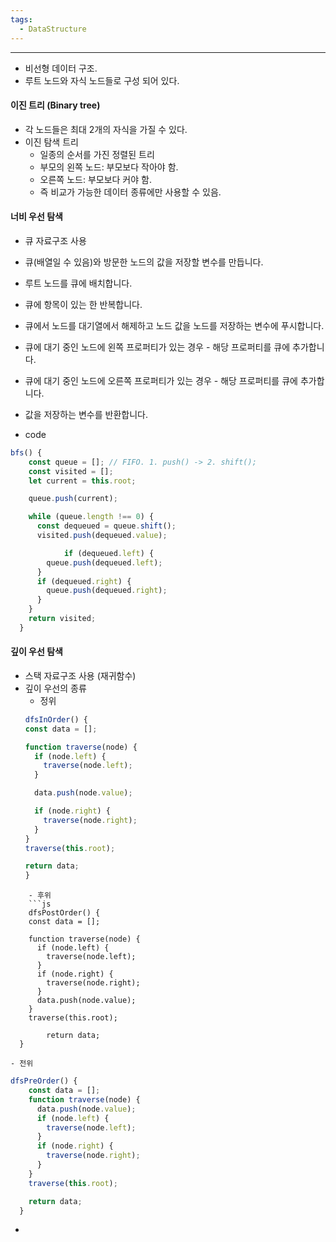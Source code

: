 ```yaml
---
tags:
  - DataStructure
---
```


---

- 비선형 데이터 구조.
- 루트 노드와 자식 노드들로 구성 되어 있다.

#### 이진 트리 (Binary tree)
- 각 노드들은 최대 2개의 자식을 가질 수 있다.
- 이진 탐색 트리
	- 일종의 순서를 가진 정렬된 트리
	- 부모의 왼쪽 노드: 부모보다 작아야 함.
	- 오른쪽 노드: 부모보다 커야 함.
	- 즉 비교가 가능한 데이터 종류에만 사용할 수 있음.

#### 너비 우선 탐색
- 큐 자료구조 사용

- 큐(배열일 수 있음)와 방문한 노드의 값을 저장할 변수를 만듭니다.
- 루트 노드를 큐에 배치합니다.
- 큐에 항목이 있는 한 반복합니다.
- 큐에서 노드를 대기열에서 해제하고 노드 값을 노드를 저장하는 변수에 푸시합니다.
- 큐에 대기 중인 노드에 왼쪽 프로퍼티가 있는 경우 - 해당 프로퍼티를 큐에 추가합니다.
- 큐에 대기 중인 노드에 오른쪽 프로퍼티가 있는 경우 - 해당 프로퍼티를 큐에 추가합니다.
- 값을 저장하는 변수를 반환합니다.
- code
```js
bfs() {
    const queue = []; // FIFO. 1. push() -> 2. shift();
    const visited = [];
    let current = this.root;

    queue.push(current);

    while (queue.length !== 0) {
      const dequeued = queue.shift();
      visited.push(dequeued.value);

			if (dequeued.left) {
        queue.push(dequeued.left);
      }
      if (dequeued.right) {
        queue.push(dequeued.right);
      }
    }
    return visited;
  }
```


#### 깊이 우선 탐색
- 스택 자료구조 사용 (재귀함수)
- 깊이 우선의 종류
	- 정위
	```js
	dfsInOrder() {
    const data = [];

    function traverse(node) {
      if (node.left) {
        traverse(node.left);
      }

      data.push(node.value);

      if (node.right) {
        traverse(node.right);
      }
    }
    traverse(this.root);

    return data;
  }
```
	- 후위
	```js
	dfsPostOrder() {
    const data = [];

	function traverse(node) {
      if (node.left) {
        traverse(node.left);
      }
      if (node.right) {
        traverse(node.right);
      }
      data.push(node.value);
    }
    traverse(this.root);

		return data;
  }
```
	- 전위
```js
dfsPreOrder() {
    const data = [];
    function traverse(node) {
      data.push(node.value);
      if (node.left) {
        traverse(node.left);
      }
      if (node.right) {
        traverse(node.right);
      }
    }
    traverse(this.root);

    return data;
  }
```
- 

